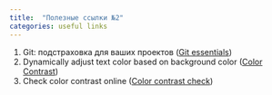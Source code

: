 ```yaml
---
title:  "Полезные ссылки №2"
categories: useful links
---
```


1. Git: подстраховка для ваших проектов ([Git essentials][git-essentials])
2. Dynamically adjust text color based on background color ([Color Contrast][color-contrast])
3. Check color contrast online ([Color contrast check][color-contrast-check])

[git-essentials]: http://frontender.info/git-the-safety-net-for-your-projects/
[color-contrast]: https://24ways.org/2010/calculating-color-contrast/
[color-contrast-check]: http://snook.ca/technical/colour_contrast/colour.html
